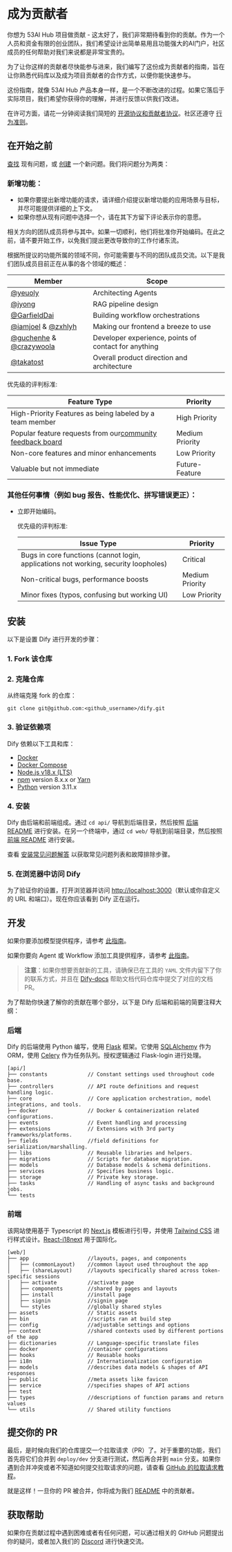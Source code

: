 # 成为贡献者

你想为 53AI Hub 项目做贡献 - 这太好了，我们非常期待看到你的贡献。作为一个人员和资金有限的创业团队，我们希望设计出简单易用且功能强大的AI门户，社区成员的任何帮助对我们来说都是非常宝贵的。

为了让你这样的贡献者尽快能参与进来，我们编写了这份成为贡献者的指南，旨在让你熟悉代码库以及成为项目贡献者的合作方式，以便你能快速参与。

这份指南，就像 53AI Hub 产品本身一样，是一个不断改进的过程。如果它落后于实际项目，我们希望你获得你的理解，并进行反馈以供我们改进。

在许可方面，请花一分钟阅读我们简短的 [开源协议和贡献者协议](https://github.com/53ai/53aihub/blob/main/LICENSE)。社区还遵守 [行为准则](https://github.com/53ai/53aihub/blob/main/CODE_OF_CONDUCT.md)。

## 在开始之前

[查找](https://github.com/53ai/53aihub/issues?q=is\:issue+is\:closed) 现有问题，或 [创建](https://github.com/53ai/53aihub/issues/new/choose) 一个新问题。我们将问题分为两类：

### 新增功能：

* 如果你要提出新增功能的请求，请详细介绍提议新增功能的应用场景与目标，并尽可能提供详细的上下文。
* 如果你想从现有问题中选择一个，请在其下方留下评论表示你的意愿。

相关方向的团队成员将参与其中。如果一切顺利，他们将批准你开始编码。在此之前，请不要开始工作，以免我们提出更改导致你的工作付诸东流。

根据所提议的功能所属的领域不同，你可能需要与不同的团队成员交流。以下是我们团队成员目前正在从事的各个领域的概述：


| Member                                                                                  | Scope                                                |
| --------------------------------------------------------------------------------------- | ---------------------------------------------------- |
| [@yeuoly](https://github.com/Yeuoly)                                                    | Architecting Agents                                  |
| [@jyong](https://github.com/JohnJyong)                                                  | RAG pipeline design                                  |
| [@GarfieldDai](https://github.com/GarfieldDai)                                          | Building workflow orchestrations                     |
| [@iamjoel](https://github.com/iamjoel) & [@zxhlyh](https://github.com/zxhlyh)           | Making our frontend a breeze to use                  |
| [@guchenhe](https://github.com/guchenhe) & [@crazywoola](https://github.com/crazywoola) | Developer experience, points of contact for anything |
| [@takatost](https://github.com/takatost)                                                | Overall product direction and architecture           |

优先级的评判标准:


| Feature Type                                                                                                                 | Priority        |
| ---------------------------------------------------------------------------------------------------------------------------- | --------------- |
| High-Priority Features as being labeled by a team member                                                                     | High Priority   |
| Popular feature requests from our[community feedback board](https://github.com/langgenius/dify/discussions/categories/ideas) | Medium Priority |
| Non-core features and minor enhancements                                                                                     | Low Priority    |
| Valuable but not immediate                                                                                                   | Future-Feature  |

### 其他任何事情（例如 bug 报告、性能优化、拼写错误更正）：

* 立即开始编码。

  优先级的评判标准:


  | Issue Type                                                                          | Priority        |
  | ----------------------------------------------------------------------------------- | --------------- |
  | Bugs in core functions (cannot login, applications not working, security loopholes) | Critical        |
  | Non-critical bugs, performance boosts                                               | Medium Priority |
  | Minor fixes (typos, confusing but working UI)                                       | Low Priority    |

## 安装

以下是设置 Dify 进行开发的步骤：

### 1. Fork 该仓库

### 2. 克隆仓库

从终端克隆 fork 的仓库：

```
git clone git@github.com:<github_username>/dify.git
```

### 3. 验证依赖项

Dify 依赖以下工具和库：

* [Docker](https://www.docker.com/)
* [Docker Compose](https://docs.docker.com/compose/install/)
* [Node.js v18.x (LTS)](http://nodejs.org)
* [npm](https://www.npmjs.com/) version 8.x.x or [Yarn](https://yarnpkg.com/)
* [Python](https://www.python.org/) version 3.11.x

### 4. 安装

Dify 由后端和前端组成。通过 `cd api/` 导航到后端目录，然后按照 [后端 README](https://github.com/langgenius/dify/blob/main/api/README.md) 进行安装。在另一个终端中，通过 `cd web/` 导航到前端目录，然后按照 [前端 README](https://github.com/langgenius/dify/blob/main/web/README.md) 进行安装。

查看 [安装常见问题解答](https://docs.dify.ai/v/zh-hans/learn-more/faq/install-faq) 以获取常见问题列表和故障排除步骤。

### 5. 在浏览器中访问 Dify

为了验证你的设置，打开浏览器并访问 [http://localhost:3000](http://localhost:3000)（默认或你自定义的 URL 和端口）。现在你应该看到 Dify 正在运行。

## 开发

如果你要添加模型提供程序，请参考 [此指南](https://github.com/langgenius/dify/blob/main/api/core/model_runtime/README.md)。

如果你要向 Agent 或 Workflow 添加工具提供程序，请参考 [此指南](https://github.com/langgenius/dify/blob/main/api/core/tools/README_CN.md)。

> **注意**：如果你想要贡献新的工具，请确保已在工具的 `YAML` 文件内留下了你的联系方式，并且在 [Dify-docs](https://github.com/langgenius/dify-docs/tree/main/en/guides/tools/tool-configuration) 帮助文档代码仓库中提交了对应的文档 PR。

为了帮助你快速了解你的贡献在哪个部分，以下是 Dify 后端和前端的简要注释大纲：

### 后端

Dify 的后端使用 Python 编写，使用 [Flask](https://flask.palletsprojects.com/en/3.0.x/) 框架。它使用 [SQLAlchemy](https://www.sqlalchemy.org/) 作为 ORM，使用 [Celery](https://docs.celeryq.dev/en/stable/getting-started/introduction.html) 作为任务队列。授权逻辑通过 Flask-login 进行处理。

```
[api/]
├── constants             // Constant settings used throughout code base.
├── controllers           // API route definitions and request handling logic.         
├── core                  // Core application orchestration, model integrations, and tools.
├── docker                // Docker & containerization related configurations.
├── events                // Event handling and processing
├── extensions            // Extensions with 3rd party frameworks/platforms.
├── fields                //field definitions for serialization/marshalling.
├── libs                  // Reusable libraries and helpers.
├── migrations            // Scripts for database migration.
├── models                // Database models & schema definitions.
├── services              // Specifies business logic.
├── storage               // Private key storage.    
├── tasks                 // Handling of async tasks and background jobs.
└── tests
```

### 前端

该网站使用基于 Typescript 的 [Next.js](https://nextjs.org/) 模板进行引导，并使用 [Tailwind CSS](https://tailwindcss.com/) 进行样式设计。[React-i18next](https://react.i18next.com/) 用于国际化。

```
[web/]
├── app                   //layouts, pages, and components
│   ├── (commonLayout)    //common layout used throughout the app
│   ├── (shareLayout)     //layouts specifically shared across token-specific sessions 
│   ├── activate          //activate page
│   ├── components        //shared by pages and layouts
│   ├── install           //install page
│   ├── signin            //signin page
│   └── styles            //globally shared styles
├── assets                // Static assets
├── bin                   //scripts ran at build step
├── config                //adjustable settings and options 
├── context               //shared contexts used by different portions of the app
├── dictionaries          // Language-specific translate files 
├── docker                //container configurations
├── hooks                 // Reusable hooks
├── i18n                  // Internationalization configuration
├── models                //describes data models & shapes of API responses
├── public                //meta assets like favicon
├── service               //specifies shapes of API actions
├── test                
├── types                 //descriptions of function params and return values
└── utils                 // Shared utility functions
```

## 提交你的 PR

最后，是时候向我们的仓库提交一个拉取请求（PR）了。对于重要的功能，我们首先将它们合并到 `deploy/dev` 分支进行测试，然后再合并到 `main` 分支。如果你遇到合并冲突或者不知道如何提交拉取请求的问题，请查看 [GitHub 的拉取请求教程](https://docs.github.com/en/pull-requests/collaborating-with-pull-requests)。

就是这样！一旦你的 PR 被合并，你将成为我们 [README](https://github.com/langgenius/dify/blob/main/README_CN.md) 中的贡献者。

## 获取帮助

如果你在贡献过程中遇到困难或者有任何问题，可以通过相关的 GitHub 问题提出你的疑问，或者加入我们的 [Discord](https://discord.com/invite/8Tpq4AcN9c) 进行快速交流。

